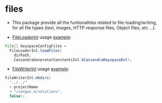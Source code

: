 # files

+ This package provide all the funtionalities related to file-loading/writing, for all file types (text, images, HTTP response files, Object files, etc ...).

+ [FileLoaderInl](https://github.com/vangav/vos_backend/blob/master/src/com/vangav/backend/files/FileLoaderInl.java) usage [example](https://github.com/vangav/vos_backend/blob/master/src/com/vangav/backend/backend_generator/BackendGeneratorMain.java#L286):
```java
File[] keyspaceConfigFiles =
  FileLoaderInl.loadFiles(
    dirPath,
    CassandraGeneratorConstantsInl.kCassandraKeyspaceExt);
```

+ [FileWriterInl](https://github.com/vangav/vos_backend/blob/master/src/com/vangav/backend/files/FileWriterInl.java) usage [example](https://github.com/vangav/vos_backend/blob/master/src/com/vangav/backend/backend_generator/BackendGeneratorMain.java#L532):
```java
FileWriterInl.mkdirs(
  "../../"
  + projectName
  + "/vangav_m/solutions",
  false);
```
